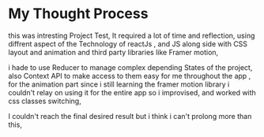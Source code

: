 # My Thought Process

this was intresting Project Test, It required a lot of time and reflection, using diffrent aspect of the Technology of reactJs , and JS along side with CSS layout and animation and third party libraries like Framer motion,

i hade to use Reducer to manage complex depending States of the project, also Context API to make access to them easy for me throughout the app , for the animation part since i still learning the framer motion library i couldn't relay on using it for the entire app so i improvised, and worked with css classes switching,

I couldn't reach the final desired result but i think i can't prolong more than this,
